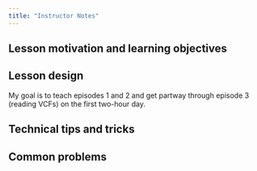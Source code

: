 ```yaml
---
title: "Instructor Notes"
---
```


## Lesson motivation and learning objectives

## Lesson design

My goal is to teach episodes 1 and 2 and get partway through episode 3
(reading VCFs) on the first two-hour day.

## Technical tips and tricks

## Common problems

